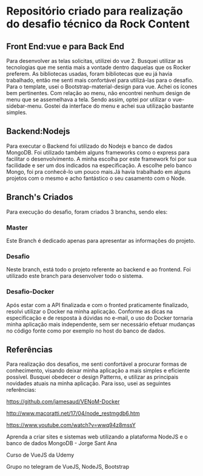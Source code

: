 # Repositório criado para realização do desafio técnico da Rock Content
## Front End:vue e para Back End
Para desenvolver as telas solicitas, utilizei do vue 2. Busquei utilizar as tecnologias que me sentia mais a vontade dentro daquelas que os Rocker preferem. 
As bibliotecas usadas, foram bibliotecas que eu já havia trabalhado, então me senti mais confortável para utilizá-las para o desafio.
Para o template, usei o Bootstrap-material-design para vue. Achei os ícones bem pertinentes.
Com relação ao menu, não encontrei nenhum design de menu que se assemelhava a tela. Sendo assim, optei por utilizar o vue-sidebar-menu. Gostei da interface do menu e achei sua utilização bastante simples.

## Backend:Nodejs
Para executar o Backend foi utilizado do Nodejs e banco de dados MongoDB. Foi utilizado também alguns frameworks como o express para facilitar o desenvolvimento. A minha escolha por este framework foi por sua facilidade e ser um dos indicados na especificação.
A escolhe pelo banco Mongo, foi pra conhecê-lo um pouco mais.Já havia trabalhado em alguns projetos com o mesmo e acho fantástico o seu casamento com o Node.

## Branch's Criados
Para execução do desafio, foram criados 3 branchs, sendo eles:
### Master
Este Branch é dedicado apenas para apresentar as informações do projeto.
### Desafio
Neste branch, está todo o projeto referente ao backend e ao frontend. Foi utilizado este branch para desenvolver todo o sistema.
### Desafio-Docker
Após estar com a API finalizada e com o fronted praticamente finalizado, resolvi utilizar o Docker na minha aplicação. Conforme as dicas na especificação e de resposta à dúvidas no e-mail, o uso do Docker tornaria minha aplicação mais independente, sem ser necessário efetuar mudanças no código fonte como por exemplo no host do banco de dados.

## Referências
Para realização dos desafios, me senti confortável a procurar formas de conhecimento, visando deixar minha aplicação a mais simples e eficiente possível. Busquei obedecer o design Patterns, e utilizar as principais novidades atuais na minha aplicação. Para isso, usei as seguintes referências:

https://github.com/jamesaud/VENoM-Docker

http://www.macoratti.net/17/04/node_restmgdb6.htm

https://www.youtube.com/watch?v=wwq94z8mssY

Aprenda a criar sites e sistemas web utilizando a plataforma NodeJS e o banco de dados MongoDB - Jorge Sant Ana

Curso de VueJS da Udemy

Grupo no telegram de VueJS, NodeJS, Bootstrap
